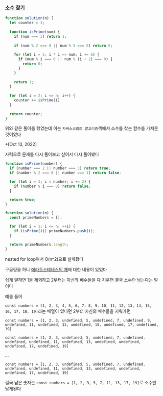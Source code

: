 ### [소수 찾기](https://school.programmers.co.kr/learn/courses/30/lessons/12921)

```js
function solution(n) {
  let counter = 1;
  
  function isPrime(num) {
    if (num === 3) return 1;
    
    if (num % 2 === 0 || num % 3 === 0) return 0;
    
    for (let i = 5; i * i <= num; i += 6) {
      if (num % i === 0 || num % (i + 2) === 0) {
        return 0;
      }
    }
    
    return 1;
  }
  
  for (let i = 2; i <= n; i++) {
    counter += isPrime(i)
  }
  
  return counter;
}
```

위와 같은 풀이를 했었는데 이는 `자바스크립트 알고리즘`책에서 소수를 찾는 함수를 가져온 것이었다

\+[Oct 13, 2022]

자력으로 문제를 다시 풀어보고 싶어서 다시 풀어봤다

```js
function isPrime(number) {
  if (number === 2 || number === 3) return true;
  if (number % 2 === 0 || number === 1) return false;

  for (let i = 3; i < number; i += 2) {
    if (number % i === 0) return false;
  }

  return true;
}

function solution(n) {
  const primeNumbers = [];

  for (let i = 1; i <= n; ++i) {
    if (isPrime(i)) primeNumbers.push(i);
  }

  return primeNumbers.length;
}
```

nested for loop여서 O(n^2)으로 실패했다

구글링을 하니 [에라토스테네스의 체](https://vvs1.tistory.com/66)에 대한 내용이 있었다

쉽게 말하면 1을 제외하고 2부터는 자신의 배수들을 다 지우면 결국 소수만 남는다는 말이다

예를 들어

`const numbers = [1, 2, 3, 4, 5, 6, 7, 8, 9, 10, 11, 12, 13, 14, 15, 16, 17, 18, 19]`라는 배열이 있다면 2부터 자신의 배수들을 지워가면

`const numbers = [1, 2, 3, undefined, 5, undefined, 7, undefined, 9, undefined, 11, undefined, 13, undefined, 15, undefined, 17, undefined, 19]`

`const numbers = [1, 2, 3, undefined, 5, undefined, 7, undefined, undefined, undefined, 11, undefined, 13, undefined, undefined, undefined, 17, undefined, 19]`

...

`const numbers = [1, 2, 3, undefined, 5, undefined, 7, undefined, undefined, undefined, 11, undefined, 13, undefined, undefined, undefined, 17, undefined, 19]`

결국 남은 숫자는 `const numbers = [1, 2, 3, 5, 7, 11, 13, 17, 19]`로 소수만 남게된다


